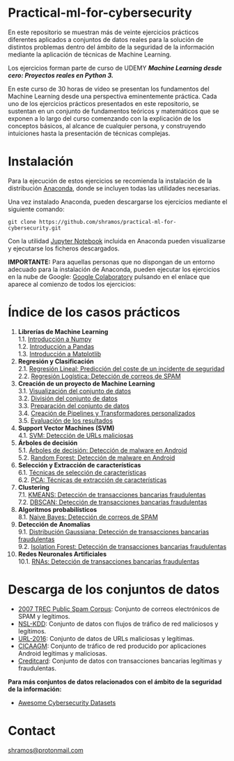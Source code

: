 
# Practical-ml-for-cybersecurity

En este repositorio se muestran más de veinte ejercicios prácticos diferentes aplicados a conjuntos de datos reales para la solución de distintos problemas dentro del ámbito de la seguridad de la información mediante la aplicación de técnicas de Machine Learning.

Los ejercicios forman parte de  curso de UDEMY **_Machine Learning desde cero: Proyectos reales en Python 3._**

En este curso de 30 horas de vídeo se presentan los fundamentos del Machine Learning desde una perspectiva eminentemente práctica. Cada uno de los ejercicios prácticos presentados en este repositorio, se sustentan en un conjunto de fundamentos teóricos y matemáticos que se exponen a lo largo del curso comenzando con la explicación de los conceptos básicos, al alcance de cualquier persona, y construyendo intuiciones hasta la presentación de técnicas complejas.

# Instalación

Para la ejecución de estos ejercicios se recomienda la instalación de la distribución [Anaconda](https://www.anaconda.com/distribution/), donde se incluyen todas las utilidades necesarias.

Una vez instalado Anaconda, pueden descargarse los ejercicios mediante el siguiente comando:
```
git clone https://github.com/shramos/practical-ml-for-cybersecurity.git
```

Con la utilidad [Jupyter Notebook](https://jupyter.org) incluida en Anaconda pueden visualizarse y ejecutarse los ficheros descargados.

**IMPORTANTE:** Para aquellas personas que no dispongan de un entorno adecuado para la instalación de Anaconda, pueden ejecutar los ejercicios en la nube de Google: [Google Colaboratory](.research.google.com) pulsando en el enlace que aparece al comienzo de todos los ejercicios:
  
# Índice de los casos prácticos

1. **Librerías de Machine Learning**  
	1.1. [Introducción a Numpy](1_Introducción%20a%20NumPy.ipynb)  
	1.2. [Introducción a Pandas](#example)   
	1.3. [Introducción a Matplotlib](#example)  
2. **Regresión y Clasificación**  
	2.1. [Regresión Lineal: Predicción del coste de un incidente de seguridad](#example)  
	2.2. [Regresión Logística: Detección de correos de SPAM](#example)  
3. **Creación de un proyecto de Machine Learning**  
	3.1. [Visualización del conjunto de datos](#example)  
	3.2. [División del conjunto de datos](#example)  
	3.3. [Preparación del conjunto de datos](#example)  
	3.4. [Creación de Pipelines y Transformadores personalizados](#example)   
	3.5. [Evaluación de los resultados](#example)   
4. **Support Vector Machines (SVM)**  
	4.1. [SVM: Detección de URLs maliciosas](#example)  
5. **Árboles de decisión**  
	5.1. [Árboles de decisión: Detección de malware en Android](#example)  
	5.2. [Random Forest: Detección de malware en Android](#example)  
6. **Selección y Extracción de características**  
	6.1. [Técnicas de selección de características](#example)  
	6.2. [PCA: Técnicas de extracción de características](#example)  
7. **Clustering**  
	7.1. [KMEANS: Detección de transacciones bancarias fraudulentas](#example)  
	7.2. [DBSCAN: Detección de transacciones bancarias fraudulentas](#example)  
8. **Algoritmos probabilísticos**  
	8.1. [Naive Bayes: Detección de correos de SPAM](#example)  
9. **Detección de Anomalías**  
	9.1. [Distribución Gaussiana: Detección de transacciones bancarias fraudulentas](#example)  
	9.2. [Isolation Forest: Detección de transacciones bancarias fraudulentas](#example)   
10. **Redes Neuronales Artificiales**  
	10.1. [RNAs: Detección de transacciones bancarias fraudulentas](#example)  


# Descarga de los conjuntos de datos

* [2007 TREC Public Spam Corpus](https://plg.uwaterloo.ca/cgi-bin/cgiwrap/gvcormac/foo07): Conjunto de correos electrónicos de SPAM y legítimos.
* [NSL-KDD](https://iscxdownloads.cs.unb.ca/iscxdownloads/NSL-KDD/#NSL-KDD): Conjunto de datos con flujos de tráfico de red maliciosos y legítimos.
* [URL-2016](https://www.unb.ca/cic/datasets/url-2016.html): Conjunto de datos de URLs maliciosas y legítimas.
* [CICAAGM](https://www.unb.ca/cic/datasets/android-adware.html): Conjunto de tráfico de red producido por aplicaciones Android legítimas y maliciosas.
* [Creditcard](https://www.kaggle.com/mlg-ulb/creditcardfraud#creditcard.csv): Conjunto de datos con transacciones bancarias legítimas y fraudulentas.

**Para más conjuntos de datos relacionados con el ámbito de la seguridad de la información:**
* [Awesome Cybersecurity Datasets](https://github.com/shramos/Awesome-Cybersecurity-Datasets)

# Contact

[shramos@protonmail.com](mailto:shramos@protonmail.com)
